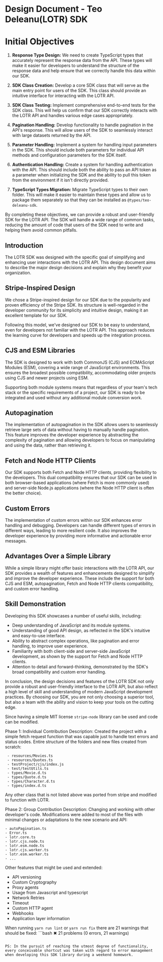# Design Document - Teo Deleanu(LOTR) SDK

# Initial Objectives

1. **Response Type Design:** We need to create TypeScript types that accurately represent the response data from the API. These types will make it easier for developers to understand the structure of the response data and help ensure that we correctly handle this data within our SDK.

2. **SDK Class Creation:** Develop a core SDK class that will serve as the main entry point for users of the SDK. This class should provide an intuitive interface for interacting with the LOTR API.

3. **SDK Class Testing:** Implement comprehensive end-to-end tests for the SDK class. This will help us confirm that our SDK correctly interacts with the LOTR API and handles various edge cases appropriately.

4. **Pagination Handling:** Develop functionality to handle pagination in the API's response. This will allow users of the SDK to seamlessly interact with large datasets returned by the API.

5. **Parameter Handling:** Implement a system for handling input parameters in the SDK. This should include both parameters for individual API methods and configuration parameters for the SDK itself.

6. **Authentication Handling:** Create a system for handling authentication with the API. This should include both the ability to pass an API token as a parameter when initializing the SDK and the ability to pull this token from the environment if it isn't directly provided.

7. **TypeScript Types Migration:** Migrate TypeScript types to their own folder. This will make it easier to maintain these types and allow us to package them separately so that they can be installed as `@types/teo-deleanu-sdk`.

By completing these objectives, we can provide a robust and user-friendly SDK for the LOTR API. The SDK will handle a wide range of common tasks, reducing the amount of code that users of the SDK need to write and helping them avoid common pitfalls.

## Introduction

The LOTR SDK was designed with the specific goal of simplifying and enhancing user interactions with the LOTR API. This design document aims to describe the major design decisions and explain why they benefit your organization.

## Stripe-Inspired Design

We chose a Stripe-inspired design for our SDK due to the popularity and proven efficiency of the Stripe SDK. Its structure is well-regarded in the developer community for its simplicity and intuitive design, making it an excellent template for our SDK. 

Following this model, we've designed our SDK to be easy to understand, even for developers not familiar with the LOTR API. This approach reduces the learning curve for developers and speeds up the integration process. 

## CJS and ESM Libraries

The SDK is designed to work with both CommonJS (CJS) and ECMAScript Modules (ESM), covering a wide range of JavaScript environments. This ensures the broadest possible compatibility, accommodating older projects using CJS and newer projects using ESM. 

Supporting both module systems means that regardless of your team's tech stack or the specific requirements of a project, our SDK is ready to be integrated and used without any additional module conversion work.

## Autopagination

The implementation of autopagination in the SDK allows users to seamlessly retrieve large sets of data without having to manually handle pagination. This feature improves the developer experience by abstracting the complexity of pagination and allowing developers to focus on manipulating and using the data, rather than retrieving it.

## Fetch and Node HTTP Clients

Our SDK supports both Fetch and Node HTTP clients, providing flexibility to the developers. This dual compatibility ensures that our SDK can be used in both browser-based applications (where Fetch is more commonly used) and server-side Node.js applications (where the Node HTTP client is often the better choice).

## Custom Errors

The implementation of custom errors within our SDK enhances error handling and debugging. Developers can handle different types of errors in different ways, leading to more resilient code. It also improves the developer experience by providing more informative and actionable error messages.

## Advantages Over a Simple Library

While a simple library might offer basic interactions with the LOTR API, our SDK provides a wealth of features and enhancements designed to simplify and improve the developer experience. These include the support for both CJS and ESM, autopagination, Fetch and Node HTTP clients compatibility, and custom error handling.

## Skill Demonstration

Developing this SDK showcases a number of useful skills, including:

- Deep understanding of JavaScript and its module systems.
- Understanding of good API design, as reflected in the SDK's intuitive and easy-to-use interface.
- Ability to abstract complex operations, like pagination and error handling, to improve user experience.
- Familiarity with both client-side and server-side JavaScript development, as shown by the support for Fetch and Node HTTP clients.
- Attention to detail and forward-thinking, demonstrated by the SDK's broad compatibility and custom error handling.

In conclusion, the design decisions and features of the LOTR SDK not only provide a robust and user-friendly interface to the LOTR API, but also reflect a high level of skill and understanding of modern JavaScript development practices. By choosing our SDK, you are not only choosing a superior tool, but also a team with the ability and vision to keep your tools on the cutting edge.

Since having a simple MIT license `stripe-node` library can be used and code can be modified.

Phase 1: Individual Contribution
Description: Created the project with a simple fetch request function that was capable just to handle text errors and status codes.
Entire structure of the folders and new files created from scratch:
```filepath
 - resources/Movies.ts
 - resources/Quotes.ts
 - testProject/cjs/index.js
 - test/testUtils.ts
 - types/Movie.d.ts
 - types/Quote.d.ts
 - types/Character.d.ts
 - types/index.d.ts
```
Any other class that is not listed above was ported from stripe and modified to function with LOTR.


Phase 2: Group Contribution
Description: Changing and working with other developer's code.
Modifications were added to most of the files with minimal changes or adaptations to the new scenario and API:
```filepath
- autoPagination.ts
- Error.ts
- lotr.core.ts
- lotr.cjs.node.ts
- lotr.esm.node.ts
- lotr.cjs.worker.ts
- lotr.esm.worker.ts
- ...
```



Other features that might be used and extended:
- API versioning
- Custom Cryptography
- Proxy agents
- Usage from Javascript and typescript
- Network Retries
- Timeout
- Custom HTTP agent
- Webhooks
- Application layer information


When running `yarn run lint` or `yarn run fix` there are 21 warnings that should be fixed: ```bash
✖ 21 problems (0 errors, 21 warnings)
```

PS: In the pursuit of reaching the utmost degree of functionality, every conceivable shortcut was taken with regard to error management when developing this SDK library during a weekend homework.